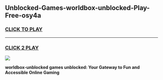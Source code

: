 
## Unblocked-Games-worldbox-unblocked-Play-Free-osy4a
<h3>
<a href="https://premium76.site?title=worldbox-unblocked&ref=24M">CLICK TO PLAY</a></h3>
<hr>

<h3>
<a href="https://premium76.site?title=worldbox-unblocked&ref=24M">CLICK 2 PLAY</a>
  
</h3>

<a href="https://premium76.site?title=worldbox-unblocked&ref=24M"><img src="https://clearcache.store/games.png"></a>


**worldbox-unblocked games unblocked: Your Gateway to Fun and Accessible Online Gaming**
